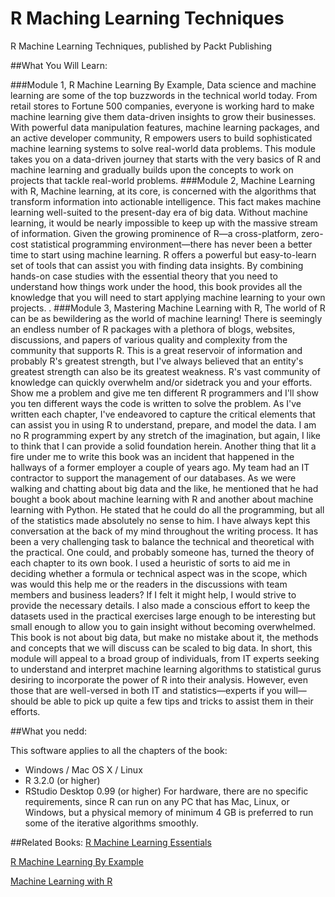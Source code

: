 # R Maching Learning Techniques
R Machine Learning Techniques, published by Packt Publishing

##What You Will Learn:

###Module 1, 
R Machine Learning By Example, Data science and machine learning are some of the top buzzwords in the technical world today. From retail stores to Fortune 500 companies, everyone is working hard to make machine learning give them data-driven insights to grow their businesses. With powerful data manipulation features, machine learning packages, and an active developer community, R empowers users to build sophisticated machine learning systems to solve real-world data problems. This module takes you on a data-driven journey that starts with the very basics of R and machine learning and gradually builds upon the concepts to work on projects that tackle real-world problems.
###Module 2, 
Machine Learning with R, Machine learning, at its core, is concerned with the algorithms that transform information into actionable intelligence. This fact makes machine learning well-suited to the present-day era of big data. Without machine learning, it would be nearly impossible to keep up with the massive stream of information. Given the growing prominence of R—a cross-platform, zero-cost statistical
programming environment—there has never been a better time to start using
machine learning. R offers a powerful but easy-to-learn set of tools that can
assist you with finding data insights. By combining hands-on case studies with the essential theory that you need to understand how things work under the hood, this book provides all the knowledge that you will need to start applying machine learning to your own projects. .
###Module 3,
Mastering Machine Learning with R, The world of R can be as bewildering as the world of machine learning! There is seemingly an endless number of R packages with a plethora of blogs, websites, discussions, and papers of various quality and complexity from the community that supports R. This is a great reservoir of information and probably R's greatest strength, but I've always believed that an entity's greatest strength can also be its greatest weakness. R's vast community of knowledge can quickly overwhelm and/or sidetrack
you and your efforts. Show me a problem and give me ten different R programmers
and I'll show you ten different ways the code is written to solve the problem. As I've
written each chapter, I've endeavored to capture the critical elements that can assist
you in using R to understand, prepare, and model the data. I am no R programming
expert by any stretch of the imagination, but again, I like to think that I can provide a
solid foundation herein. Another thing that lit a fire under me to write this book was an incident that happened in the hallways of a former employer a couple of years ago. My team had an IT contractor to support the management of our databases. As we were walking and chatting about big data and the like, he mentioned that he had bought a book about machine learning with R and another about machine learning with Python. He
stated that he could do all the programming, but all of the statistics made absolutely
no sense to him. I have always kept this conversation at the back of my mind throughout the writing process. It has been a very challenging task to balance the technical and theoretical with the practical. One could, and probably someone has, turned the theory of each chapter to its own book. I used a heuristic of sorts to aid me in deciding whether a formula or technical aspect was in the scope, which was would this help me or the readers in the discussions with team members and business leaders? If I felt it might help, I would strive to provide the necessary details. I also made a conscious effort to keep the datasets used in the practical exercises large enough to be interesting but small enough to allow you to gain insight without becoming overwhelmed. This book is not about big data, but make no mistake about it, the methods and concepts that we will discuss can be scaled to big data. In short, this module will appeal to a broad group of individuals, from IT experts seeking to understand and interpret machine learning algorithms to statistical gurus desiring to incorporate the power of R into their analysis. However, even those that are well-versed in both IT and statistics—experts if you will—should be able to pick up quite a few tips and tricks to assist them in their efforts.


##What you nedd:

This software applies to all the chapters of the book:
* Windows / Mac OS X / Linux
* R 3.2.0 (or higher)
* RStudio Desktop 0.99 (or higher)
For hardware, there are no specific requirements, since R can run on any PC that has
Mac, Linux, or Windows, but a physical memory of minimum 4 GB is preferred to
run some of the iterative algorithms smoothly.

##Related Books:
[R Machine Learning Essentials](https://www.packtpub.com/big-data-and-business-intelligence/r-machine-learning-essentials?utm_source=GitHub&utm_medium=Repository&utm_campaign=9781783987740)

[R Machine Learning By Example](https://www.packtpub.com/big-data-and-business-intelligence/r-machine-learning-example?utm_source=GitHub&utm_medium=Repository&utm_campaign=9781784390846)

[Machine Learning with R](https://www.packtpub.com/big-data-and-business-intelligence/machine-learning-r?utm_source=GitHub&utm_medium=Repository&utm_campaign=9781782162148)
